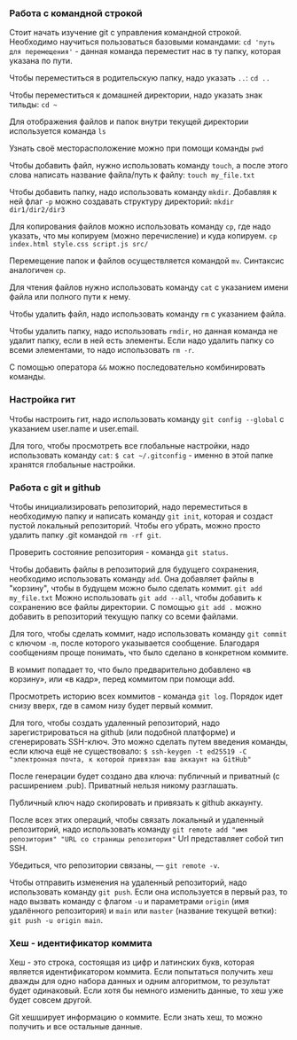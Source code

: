 ### Работа с командной строкой

Стоит начать изучение git с управления командной строкой. Необходимо научиться пользоваться базовыми командами:
`cd 'путь для перемещения'` - данная команда переместит нас в ту папку, которая указана по пути.

Чтобы переместиться в родительскую папку, надо указать `..`:
`cd ..`

Чтобы переместиться к домашней директории, надо указать знак тильды:
`cd ~`

Для отображения файлов и папок внутри текущей директории используется команда `ls`

Узнать своё месторасположение можно при помощи команды `pwd`

Чтобы добавить файл, нужно использовать команду `touch`, а после этого слова написать название файла/путь к файлу:
`touch my_file.txt`

Чтобы добавить папку, надо использовать команду `mkdir`. Добавляя к ней флаг `-p` можно создавать структуру директорий:
`mkdir dir1/dir2/dir3`

Для копирования файлов можно использовать команду `cp`, где надо указать, что мы копируем (можно перечисление) и куда копируем.
`cp index.html style.css script.js src/`

Перемещение папок и файлов осуществляется командой `mv`. Синтаксис аналогичен `cp`.

Для чтения файлов нужно использовать команду `cat` с указанием имени файла или полного пути к нему. 

Чтобы удалить файл, надо использовать команду `rm` с указанием файла.

Чтобы удалить папку, надо использовать `rmdir`, но данная команда не удалит папку, если в ней есть элементы. Если надо удалить папку со всеми элементами, то надо использовать `rm -r`.

С помощью оператора `&&` можно последовательно комбинировать команды.

### Настройка гит

Чтобы настроить гит, надо использовать команду `git config --global` с указанием user.name и user.email.

Для того, чтобы просмотреть все глобальные настройки, надо использовать команду `cat`:
`$ cat ~/.gitconfig` - именно в этой папке хранятся глобальные настройки.

### Работа с git и github

Чтобы инициализировать репозиторий, надо переместиться в необходимую папку и написать команду `git init`, которая и создаст пустой локальный репозиторий. Чтобы его убрать, можно просто удалить папку .git командой `rm -rf git`.

Проверить состояние репозитория - команда `git status`.

Чтобы добавить файлы в репозиторий для будущего сохранения, необходимо использовать команду `add`. Она добавляет файлы в "корзину", чтобы в будущем можно было сделать коммит. 
`git add my_file.txt`
Можно использовать `git add --all`, чтобы добавить к сохранению все файлы директории.
С помощью `git add .` можно добавить в репозиторий текущую папку со всеми файлами.

Для того, чтобы сделать коммит, надо использовать команду `git commit` с ключом `-m`, после которого указывается сообщение. Благодаря сообщениям проще понимать, что было сделано в конкретном коммите. 

В коммит попадает то, что было предварительно добавлено «в корзину», или «в кадр», перед коммитом при помощи add.

Просмотреть историю всех коммитов - команда `git log`. Порядок идет снизу вверх, где в самом низу будет первый коммит.

Для того, чтобы создать удаленный репозиторий, надо зарегистрироваться на github (или подобной платформе) и сгенерировать SSH-ключ. Это можно сделать путем введения команды, если ключа ещё не существовало:
`$ ssh-keygen -t ed25519 -C "электронная почта, к которой привязан ваш аккаунт на GitHub"`

После генерации будет создано два ключа: публичный и приватный (с расширением .pub). Приватный нельзя никому разглашать. 

Публичный ключ надо скопировать и привязать к github аккаунту. 

После всех этих операций, чтобы связать локальный и удаленный репозиторий, надо использовать команду `git remote add "имя репозитория" "URL со страницы репозитория"`
Url представляет собой тип SSH. 

Убедиться, что репозитории связаны, — `git remote -v`.

Чтобы отправить изменения на удаленный репозиторий, надо использовать команду `git push`. Если она используется в первый раз, то надо вызвать команду с флагом `-u` и параметрами `origin` (имя удалённого репозитория) и `main` или `master` (название текущей ветки): `git push -u origin main`.

### Хеш - идентификатор коммита

Хеш - это строка, состоящая из цифр и латинских букв, которая является идентификатором коммита. Если попытаться получить хеш дважды для одно набора данных и одним алгоритмом, то результат будет одинаковый. Если хотя бы немного изменить данные, то хеш уже будет совсем другой.

Git хешширует информацию о коммите. Если знать хеш, то можно получить и все остальные данные. 
